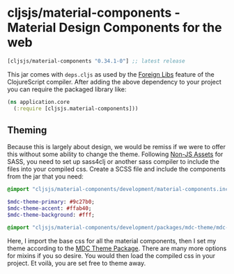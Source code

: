 # cljsjs/material-components - Material Design Components for the web

[](dependency)
```clojure
[cljsjs/material-components "0.34.1-0"] ;; latest release
```
[](/dependency)

This jar comes with `deps.cljs` as used by the [Foreign Libs][flibs] feature
of the ClojureScript compiler. After adding the above dependency to your project
you can require the packaged library like:

```clojure
(ns application.core
  (:require [cljsjs.material-components]))
```

## Theming
Because this is largely about design, we would be remiss if we were to
offer this without some ability to change the theme.
Following [Non-JS Assets][nonjs] for SASS, you need to set up sass4clj or
another sass compiler to include the files into your compiled css. Create a SCSS
file and include the components from the jar that you need:

```sass
@import "cljsjs/material-components/development/material-components.inc";

$mdc-theme-primary: #9c27b0;
$mdc-theme-accent: #ffab40;
$mdc-theme-background: #fff;

@import "cljsjs/material-components/development/packages/mdc-theme/mdc-theme";
```

Here, I import the base css for all the material components, then I set my theme
according to the [MDC Theme Package][mdctheme]. There are many more options for
mixins if you so desire. You would then load the compiled css in your project.
Et voilà, you are set free to theme away.

[flibs]: https://clojurescript.org/reference/packaging-foreign-deps
[nonjs]: https://github.com/cljsjs/packages/wiki/Non-JS-Assets
[mdctheme]: https://github.com/material-components/material-components-web/tree/master/packages/mdc-theme
